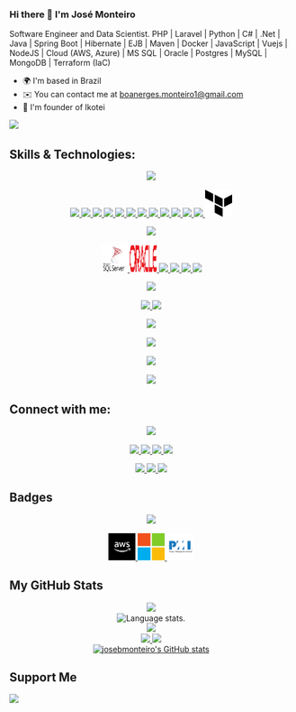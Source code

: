 ### Hi there 👋 I'm José Monteiro
Software Engineer and Data Scientist.
PHP | Laravel | Python | C# | .Net | Java | Spring Boot | Hibernate | EJB | Maven | Docker | JavaScript | Vuejs | NodeJS | Cloud (AWS, Azure) | MS SQL | Oracle | Postgres | MySQL | MongoDB | Terraform (IaC)

* 🌍  I'm based in Brazil
* ✉️  You can contact me at boanerges.monteiro1@gmail.com
* 🚀  I'm founder of Ikotei

<a href="https://www.github.com/josebmonteiro" target="_blank" rel="noreferrer"><img
src="https://img.shields.io/github/followers/josebmonteiro?logo=github&style=for-the-badge&color=0891b2&labelColor=1c1917" /></a>

## **Skills & Technologies:**
<!-- Languages -->
<div align="center">
  <p align="center">
    <a href="https://github.com/josebmonteiro">
      <img src="https://img.shields.io/badge/Languages:-orange" />
    </a>
  </p>
</div>
<!-- Languages -->
<div align="center">
  <p align="center">
    <!-- Flutter -->
    <a href="https://flutter.dev/" target="_blank" rel="noreferrer">
      <img src="https://skillicons.dev/icons?i=flutter" />
    </a>
    <!-- Dart -->
    <a href="https://dart.dev/" target="_blank" rel="noreferrer">
      <img src="https://skillicons.dev/icons?i=dart" />
    </a>
    <!-- C# -->
    <a href="https://learn.microsoft.com/en-us/dotnet/csharp/" target="_blank" rel="noreferrer">
      <img src="https://skillicons.dev/icons?i=cs" />
    </a>
    <!-- Java -->
    <a href="https://java.com/" target="_blank" rel="noreferrer">
      <img src="https://skillicons.dev/icons?i=java" />
    </a>
    <!-- Python -->
    <a href="https://www.python.org/" target="_blank" rel="noreferrer">
      <img src="https://skillicons.dev/icons?i=py" />
    </a>
    <!-- PHP -->
    <a href="https://www.php.net/" target="_blank" rel="noreferrer">
      <img src="https://skillicons.dev/icons?i=php" />
    </a>
    <!-- Html5 -->
    <a href="https://www.w3schools.com/html/default.asp" target="_blank" rel="noreferrer">
      <img src="https://skillicons.dev/icons?i=html" />
    </a>
    <!-- CSS3 -->
    <a href="https://www.w3schools.com/css/default.asp" target="_blank" rel="noreferrer">
      <img src="https://skillicons.dev/icons?i=css" />
    </a>
    <!-- JavaScript -->
    <a href="https://www.w3schools.com/jsrEF/default.asp" target="_blank" rel="noreferrer">
      <img src="https://skillicons.dev/icons?i=js" />
    </a>
    <!-- Bootstrap -->
    <a href="https://getbootstrap.com/" target="_blank" rel="noreferrer">
      <img src="https://skillicons.dev/icons?i=bootstrap" />
    </a>
    <!-- Vuejs -->
    <a href="https://www.w3schools.com/jsrEF/default.asp" target="_blank" rel="noreferrer">
      <img src="https://skillicons.dev/icons?i=vue" />
    </a>
    <!-- NodeJS -->
    <a href="https://nodejs.org/" target="_blank" rel="noreferrer">
      <img src="https://skillicons.dev/icons?i=nodejs" />
    </a>
    <!-- Terraform -->
    <a href="https://www.terraform.io/" target="_blank" rel="noreferrer">
      <img src="https://github.com/josebmonteiro/josebmonteiro/blob/main/logos/terraform.svg" width="48" height="48" alt="Terraform"/>
    </a>
  </p>
</div>
<!-- DataBases -->
<div align="center">
  <p align="center">
    <a href="https://github.com/josebmonteiro">
      <img src="https://img.shields.io/badge/Databases:-orange" />
    </a>
  </p>
</div>
<!-- Databases -->
<div align="center">
  <p align="center">
    <!-- MS SQL -->
    <a href="https://www.microsoft.com/en-us/sql-server/sql-server-downloads" target="_blank" rel="noreferrer">
      <img src="https://github.com/josebmonteiro/josebmonteiro/blob/main/logos/microsoftsqlserver.svg" width="48" height="48" alt="mssqlserver"/>
    </a>
    <!-- Oracle -->
    <a href="https://www.oracle.com/" target="_blank" rel="noreferrer">
    	<img src="https://github.com/josebmonteiro/josebmonteiro/blob/main/logos/oracle.svg" width="48" height="48" alt="Oracle"/>
    </a>
    <!-- Postgres -->
    <a href="https://www.postgresql.org/" target="_blank" rel="noreferrer">
      <img src="https://skillicons.dev/icons?i=postgres" />
    	<!--<img src="https://github.com/josebmonteiro/josebmonteiro/blob/main/logos/postgresql.svg" width="36" height="36" alt="Postgres"/>-->
    </a>
    <!-- MySQL -->
    <a href="https://www.mysql.com/" target="_blank" rel="noreferrer">
      <img src="https://skillicons.dev/icons?i=mysql" />
    	<!--<img src="https://github.com/josebmonteiro/josebmonteiro/blob/main/logos/mysql.svg" width="36" height="36" alt="MySQL"/>-->
    </a>
    <!-- MongoDB -->
    <a href="https://www.mongodb.com/" target="_blank" rel="noreferrer">
      <img src="https://skillicons.dev/icons?i=mongodb" />
    	<!--<img src="https://github.com/josebmonteiro/josebmonteiro/blob/main/logos/mongodb.svg" width="36" height="36" alt="MongoDB"/>-->
    </a>
    <!-- Redis -->
    <a href="https://www.redis.io/" target="_blank" rel="noreferrer">
      <img src="https://skillicons.dev/icons?i=redis" />
    </a>
  </p>
</div>
<!-- Cloud -->
<div align="center">
  <p align="center">
    <a href="https://github.com/josebmonteiro">
      <img src="https://img.shields.io/badge/Cloud:-orange" />
    </a>
  </p>
</div>
<!-- Cloud -->
<div align="center">
  <p align="center">
    <!-- AWS -->
    <a href="https://aws.amazon.com/" target="_blank" rel="noreferrer">
      <img src="https://skillicons.dev/icons?i=aws" />
    </a>
    <!-- Azure -->
    <a href="https://portal.azure.com/" target="_blank" rel="noreferrer">
      <img src="https://skillicons.dev/icons?i=azure" />
    </a>
  </p>
</div>
<!-- Development -->
<div align="center">
  <p align="center">
    <a href="https://github.com/josebmonteiro">
      <img src="https://img.shields.io/badge/Development:-orange" />
    </a>
  </p>
</div>
<!-- Development -->
<div align="center">
  <p align="center">
    <a href="https://github.com/josebmonteiro">
      <img src="https://skillicons.dev/icons?i=git,github,gitlab,docker,kubernetes,visualstudio,vscode,eclipse,idea,androidstudio,cloudflare,nginx,postman,powershell" />
    </a>
  </p>
</div>
<!-- Framework -->
<div align="center">
  <p align="center">
    <a href="https://github.com/josebmonteiro">
      <img src="https://img.shields.io/badge/Framework:-orange" />
    </a>
  </p>
</div>
<!-- Framework -->
<div align="center">
  <p align="center">
    <!-- Framework -->
    <a href="https://github.com/josebmonteiro">
      <img src="https://skillicons.dev/icons?i=dotnet,spring,laravel,symfony,tailwind,graphql,hibernate,maven" />
    </a>
  </p>
</div>

## **Connect with me:**

<div align="center">
  <p align="center">
    <a href="https://github.com/josebmonteiro">
      <img src="https://img.shields.io/badge/Socialmedia:-orange" />
    </a>
  </p>
</div>
<p align="center">
  <a href="https://twitter.com/jose_bmonteiro">
    <img src="https://skillicons.dev/icons?i=twitter" />
  </a>
  <a href="https://stackoverflow.com/users/22252332/josé-monteiro">
    <img src="https://skillicons.dev/icons?i=stackoverflow" />
  </a>
  <a href="https://www.github.com/josebmonteiro" target="_blank" rel="noreferrer">
    <img src="https://skillicons.dev/icons?i=github" />
    <!--<img src="https://github.com/josebmonteiro/josebmonteiro/blob/main/logos/github.svg" width="32" height="32" />-->
  </a>
  <a href="https://www.linkedin.com/in/josebmonteiro/" target="_blank" rel="noreferrer">
    <img src="https://skillicons.dev/icons?i=linkedin" />
    <!--<img src="https://github.com/josebmonteiro/josebmonteiro/blob/main/logos/linkedin.svg" width="32" height="32" />-->
  </a>
</p>

<div align="center">
  <p align="center">
  <div> 
    <a href="https://discord.com" target="_blank">
      <img src="https://img.shields.io/badge/Discord-7289DA?style=for-the-badge&logo=discord&logoColor=white" target="_blank">
    </a> 
    <a href="https://www.linkedin.com/in/josebmonteiro/" target="_blank">
      <img src="https://img.shields.io/badge/-LinkedIn-%230077B5?style=for-the-badge&logo=linkedin&logoColor=white" target="_blank">
    </a> 
    <a href = "mailto:boanerges.avila@gmail.com">
      <img src="https://img.shields.io/badge/-Gmail-%23333?style=for-the-badge&logo=gmail&logoColor=red" target="_blank">
    </a>
  </div>
  </p>
</div>

## **Badges**

<div align="center">
  <p align="center">
    <a href="https://github.com/josebmonteiro">
      <img src="https://img.shields.io/badge/Badges:-orange" />
    </a>
  </p>
</div>
<div align="center">
  <!-- AWS General Immersion Day Participant -->
  <a href="https://www.credly.com/badges/4b04d341-9f43-4426-a282-5676257f92a4/linked_in_profile" target="_blank" rel="noreferrer">
    <img src="https://github.com/josebmonteiro/josebmonteiro/blob/main/logos/aws-certificate.svg" width="48" height="48" alt="AWS-Certificate"/>
  </a>
  <!-- Microsoft -->
  <a href="https://www.credly.com/badges/4da1250b-81fc-4742-9a72-cea6f7a6e14e/linked_in" target="_blank" rel="noreferrer">
    <img src="https://github.com/josebmonteiro/josebmonteiro/blob/main/logos/microsoft.svg" width="48" height="48" alt="Microsoft"/>
  </a>
  <!-- PMI-CAPM -->
  <a href="https://www.credly.com/badges/b9a82feb-d10d-4d43-bb46-e7815b06a8a7/linked_in" target="_blank" rel="noreferrer">
    <img src="https://github.com/josebmonteiro/josebmonteiro/blob/main/logos/pmi2.svg" width="48" height="48" alt="PMI"/>
  </a>
</div>

## **My GitHub Stats**

<div align="center">
  <a href="https://github.com/josebmonteiro">
    <img src="http://github-profile-summary-cards.vercel.app/api/cards/profile-details?username=josebmonteiro&theme=slateorange" />
  </a>
</div>
<div align="center">
  <img src="https://github-readme-stats.vercel.app/api/top-langs/?username=josebmonteiro&langs_count=8&theme=great-gatsby" alt="Language stats.">
</div>
<div align="center">
  <a href="https://github.com/josebmonteiro">
    <img src="https://github-readme-streak-stats.herokuapp.com?user=josebmonteiro&theme=rising-sun&hide_border=true&exclude_days=Sun" />
  </a>
</div>
<div align="center">
  <a href="https://github.com/josebmonteiro">
    <img src="http://github-profile-summary-cards.vercel.app/api/cards/stats?username=josebmonteiro&theme=slateorange" />
    <img src="http://github-profile-summary-cards.vercel.app/api/cards/most-commit-language?username=josebmonteiro&theme=slateorange" />
  </a>
</div>
<div align="center">
  <a href="http://www.github.com/josebmonteiro">
      <img src="https://github-readme-stats-6a2tv6xs4-josebmonteiro.vercel.app/api?username=josebmonteiro&show_icons=true&hide=contribs&count_private=true&title_color=0891b2&text_color=ffffff&icon_color=0891b2&bg_color=1c1917&hide_border=true&show_icons=true" alt="josebmonteiro's GitHub stats" />
  </a>
</div>

## **Support Me**

<a href="https://www.buymeacoffee.com/josebmonteiro">
  <img src="https://cdn.buymeacoffee.com/buttons/v2/default-yellow.png" width="200" />
</a>
